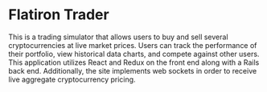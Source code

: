 # Flatiron Trader


This is a trading simulator that allows users to buy and sell several cryptocurrencies at live market prices. Users can track the performance of their portfolio, view historical data charts, and compete against other users. This application utilizes React and Redux on the front end along with a Rails back end. Additionally, the site  implements web sockets in order to receive live aggregate cryptocurrency pricing.
